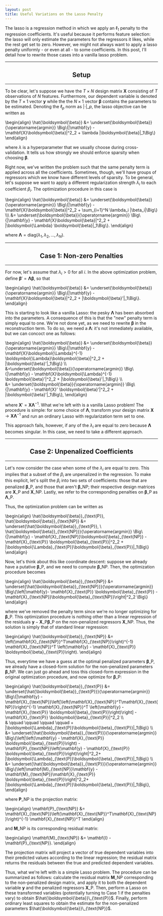 ```yaml
---
layout: post
title: Useful Variations on the Lasso Penalty
---
```



The lasso is a regression method in which we apply an $\ell_1$ penalty to the regression coefficients. It's useful because it performs feature selection: the lasso will only estimate the parameters for the regressors it likes, while the rest get set to zero. However, we might not always want to apply a lasso penalty uniformly - or even at all - to some coefficients. In this post, I'll detail how to rewrite those cases into a vanilla lasso problem. 

<hr class="rule-header-top">
<h2 align="center">Setup</h2>
<hr class="rule-header-bottom">

To be clear, let's suppose we have the $T \times N$ design matrix $\mathbf{X}$ consisting of $T$ observations of $N$ features. Furthermore, our dependent variable is denoted by the $T\times 1$ vector $\mathbf{y}$ while the the $N\times 1$ vector $\boldsymbol{\beta}$ contains the parameters to be estimated. Denoting the $\ell_p$ norm as $\vert\cdot\vert\_p$, the lasso objective can be written as

\begin{align}
\hat{\boldsymbol{\beta}} &= \underset{\boldsymbol{\beta}}{\operatorname{argmin}} \Big\\{|\mathbf{y} - \mathbf{X}\boldsymbol{\beta}|^2_2 + \lambda |\boldsymbol{\beta}|_1\Big\\}
\end{align}

where $\lambda$ is a hyperparameter that we usually choose during cross-validation. It tells us how strongly we should enforce sparsity when choosing $\boldsymbol{\beta}$. 

Right now, we've written the problem such that the same penalty term is applied across all the coefficients. Sometimes, though, we'll have groups of regressors which we know have different levels of sparsity. To be general, let's suppose we want to apply a different regularization strength $\lambda_i$ to each coefficient $\beta_i$. The optimization procedure in this case is 

\begin{align}
\hat{\boldsymbol{\beta}} &= \underset{\boldsymbol{\beta}}{\operatorname{argmin}} \Big\\{|\mathbf{y} - \mathbf{X}\boldsymbol{\beta}|^2_2 + \sum\_{i=1}^N \lambda_i |\beta_i|\Big\\} \\\\\\
&= \underset{\boldsymbol{\beta}}{\operatorname{argmin}} \Big\\{|\mathbf{y} - \mathbf{X}\boldsymbol{\beta}|^2_2 + |\boldsymbol{\Lambda} \boldsymbol{\beta}|_1\Big\\}.
\end{align}

where $\boldsymbol{\Lambda} = \text{diag}\left(\lambda_1, \lambda_2, \ldots, \lambda_N\right)$. 

<hr class="rule-header-top">
<h2 align="center">Case 1: Non-zero Penalties</h2>
<hr class="rule-header-bottom">

For now, let's assume that $\lambda_i>0$ for all $i$. In the above optimization problem, define $\boldsymbol{\beta}' = \boldsymbol{\Lambda} \boldsymbol{\beta}$, so that

\begin{align}
\hat{\boldsymbol{\beta}} &= \underset{\boldsymbol{\beta}}{\operatorname{argmin}} \Big\\{|\mathbf{y} - \mathbf{X}\boldsymbol{\beta}|^2_2 + |\boldsymbol{\beta}'|_1\Big\\}.
\end{align}

This is starting to look like a vanilla Lasso: the pesky $\boldsymbol{\Lambda}$ has been absorbed into the parameters. A consequence of this is that the "new" penalty term is simply equal to one. We're not done yet, as we need to rewrite $\boldsymbol{\beta}$ in the reconstruction term. To do so, we need a $\boldsymbol{\Lambda}$: it's not immediately available, but we can concoct one as follows:

\begin{align}
\hat{\boldsymbol{\beta}} &= \underset{\boldsymbol{\beta}}{\operatorname{argmin}} \Big\\{|\mathbf{y} - \mathbf{X}\boldsymbol{\Lambda}^{-1} \boldsymbol{\Lambda}\boldsymbol{\beta}|^2_2 + |\boldsymbol{\beta}'|_1\Big\\} \\\\\
&=\underset{\boldsymbol{\beta}}{\operatorname{argmin}} \Big\\{|\mathbf{y} - \mathbf{X}\boldsymbol{\Lambda}^{-1} \boldsymbol{\beta}'|^2_2 + |\boldsymbol{\beta}'|_1\Big\\} \\\\\
&= \underset{\boldsymbol{\beta}}{\operatorname{argmin}} \Big\\{|\mathbf{y} - \mathbf{X}' \boldsymbol{\beta}'|^2_2 + |\boldsymbol{\beta}'|_1\Big\\},
\end{align}

where $\mathbf{X}' = \mathbf{X}\boldsymbol{\Lambda}^{-1}$. What we're left with is a vanilla Lasso problem! The procedure is simple: for some choice of $\boldsymbol{\Lambda}$, transform your design matrix $\mathbf{X} \rightarrow \mathbf{X}\boldsymbol{\Lambda}^{-1}$ and run an ordinary Lasso with regularization term set to one. 

This approach fails, however, if any of the $\lambda_i$ are equal to zero because $\boldsymbol{\Lambda}$ becomes singular. In this case, we need to take a different approach.

<hr class="rule-header-top">
<h2 align="center">Case 2: Unpenalized Coefficients</h2> 
<hr class="rule-header-bottom">

Let's now consider the case when some of the $\lambda_i$ are equal to zero. This implies that a subset of the $\beta_i$ are unpenalized in the regression. To make this explicit, let's split the $\beta_i$ into two sets of coefficients: those that are penalized $\boldsymbol{\beta}\_{\text{P}}$, and those that aren't $\boldsymbol{\beta}\_{\text{NP}}$; their respective design matrices are $\mathbf{X}\_{\text{P}}$ and $\mathbf{X}\_{\text{NP}}$. Lastly, we refer to the corresponding penalties on $\boldsymbol{\beta}\_{\text{P}}$ as $\boldsymbol{\Lambda}\_{\text{P}}$. 

Thus, the optimization problem can be written as 

\begin{align}
\hat{\boldsymbol{\beta}}\_{\text{P}}, \hat{\boldsymbol{\beta}}\_{\text{NP}} &= \underset{\hat{\boldsymbol{\beta}}\_{\text{P}}, \  \hat{\boldsymbol{\beta}}\_{\text{NP}}}{\operatorname{argmin}} \Big\\{|\mathbf{y} - \mathbf{X}\_{\text{NP}}\boldsymbol{\beta}\_{\text{NP}} - \mathbf{X}\_{\text{P}} \boldsymbol{\beta}\_{\text{P}}\|^2_2 + |\boldsymbol{\Lambda}\_{\text{P}}\boldsymbol{\beta}\_{\text{P}}|_1\Big\\} 
\end{align}

Now, let's think about this like coordinate descent: suppose we already have a putative $\boldsymbol{\beta}\_{\text{P}}$, and we need to compute $\boldsymbol{\beta}\_{\text{NP}}$. Then, the optimization procedure becomes 

\begin{align}
\hat{\boldsymbol{\beta}}\_{\text{NP}} &= \underset{\hat{\boldsymbol{\beta}}\_{\text{NP}}}{\operatorname{argmin}} \Big\\{\left|\mathbf{y}- \mathbf{X}\_{\text{P}} \boldsymbol{\beta}\_{\text{P}} - \mathbf{X}\_{\text{NP}}\boldsymbol{\beta}\_{\text{NP}}\right|^2_2 \Big\\} 
\end{align}

where we've removed the penalty term since we're no longer optimizing for $\boldsymbol{\beta}\_{\text{P}}$. This optimization procedure is nothing other than a linear regression of the residuals $\mathbf{y} - \mathbf{X}\_{\text{P}} \boldsymbol{\beta}\_{\text{P}}$ on the non-penalized regressors $\mathbf{X}\_{\text{NP}}$. Thus, the solution is simply that of standard linear regression:

\begin{align}
\hat{\boldsymbol{\beta}}\_{\text{NP}} &= \left(\mathbf{X}\_{\text{NP}}^T\mathbf{X}\_{\text{NP}}\right)^{-1} \mathbf{X}\_{\text{NP}}^T \left(\mathbf{y} - \mathbf{X}\_{\text{P}} \boldsymbol{\beta}\_{\text{P}}\right).
\end{align}

Thus, everytime we have a guess at the optimal penalized parameters $\boldsymbol{\beta}\_{\text{P}}$, we already have a closed-form solution for  the non-penalized parameters $\boldsymbol{\beta}\_{\text{NP}}$. We can just go ahead and toss this closed-form expression in the original optimization procedure, and now optimize for $\boldsymbol{\beta}\_{\text{P}}$:

\begin{align}
\hat{\boldsymbol{\beta}}\_{\text{P}} &= \underset{\hat{\boldsymbol{\beta}}\_{\text{P}}}{\operatorname{argmin}} \Big\\{|\mathbf{y} - \mathbf{X}\_{\text{NP}}\left[\left(\mathbf{X}\_{\text{NP}}^T\mathbf{X}\_{\text{NP}}\right)^{-1} \mathbf{X}\_{\text{NP}}^T \left(\mathbf{y} - \mathbf{X}\_{\text{P}} \boldsymbol{\beta}\_{\text{P}}\right)\right] - \mathbf{X}\_{\text{P}} \boldsymbol{\beta}\_{\text{P}}\|^2_2  \\\\\
& \qquad \qquad \qquad \qquad + |\boldsymbol{\Lambda}\_{\text{P}}\boldsymbol{\beta}\_{\text{P}}|_1\Big\\} 
\\\\\
&= \underset{\hat{\boldsymbol{\beta}}\_{\text{P}}}{\operatorname{argmin}} \Big\\{\left|\left(\mathbf{y} - \mathbf{X}\_{\text{P}} \boldsymbol{\beta}\_{\text{P}}\right) - \mathbf{P}\_{\text{NP}}\left(\mathbf{y} - \mathbf{X}\_{\text{P}} \boldsymbol{\beta}\_{\text{P}}\right)\right|^2_2+ |\boldsymbol{\Lambda}\_{\text{P}}\boldsymbol{\beta}\_{\text{P}}|_1\Big\\} \\\\\
&= \underset{\hat{\boldsymbol{\beta}}\_{\text{P}}}{\operatorname{argmin}} \Big\\{\left|\mathbf{M}\_{\text{NP}}\mathbf{y} - \mathbf{M}\_{\text{NP}}\mathbf{X}\_{\text{P}} \boldsymbol{\beta}\_{\text{P}}\right|^2_2+ |\boldsymbol{\Lambda}\_{\text{P}}\boldsymbol{\beta}\_{\text{P}}|_1\Big\\},
\end{align}

where $\mathbf{P}\_{\text{NP}}$ is the projection matrix:

\begin{align}
\mathbf{P}\_{\text{NP}} &= \mathbf{X}\_{\text{NP}}\left(\mathbf{X}\_{\text{NP}}^T\mathbf{X}\_{\text{NP}}\right)^{-1} \mathbf{X}\_{\text{NP}}^T
\end{align}

and $\mathbf{M}\_{\text{NP}}$ is its corresponding residual matrix:

\begin{align}
\mathbf{M}\_{\text{NP}} &= \mathbf{I} - \mathbf{P}\_{\text{NP}}.
\end{align}

The projection matrix will project a vector of true dependent variables into their predicted values according to the linear regression; the residual matrix returns the residuals between the true and predicted dependent variables.

Thus, what we're left with is a simple Lasso problem. The procedure can be summarized as follows: calculate the residual matrix $\mathbf{M}\_{\text{NP}}$ corresponding to the non-penalized design matrix, and apply it to both the dependent variable $\mathbf{y}$ and the penalized regressors $\mathbf{X}\_{\text{P}}$. Then, perform a Lasso on these transformed variables (potentially turning to Case 1 if the penalties vary) to obtain $\hat{\boldsymbol{\beta}}\_{\text{P}}$. Finally, perform ordinary least squares to obtain the estimate for the non-penalized parameters $\hat{\boldsymbol{\beta}}\_{\text{NP}}$.
